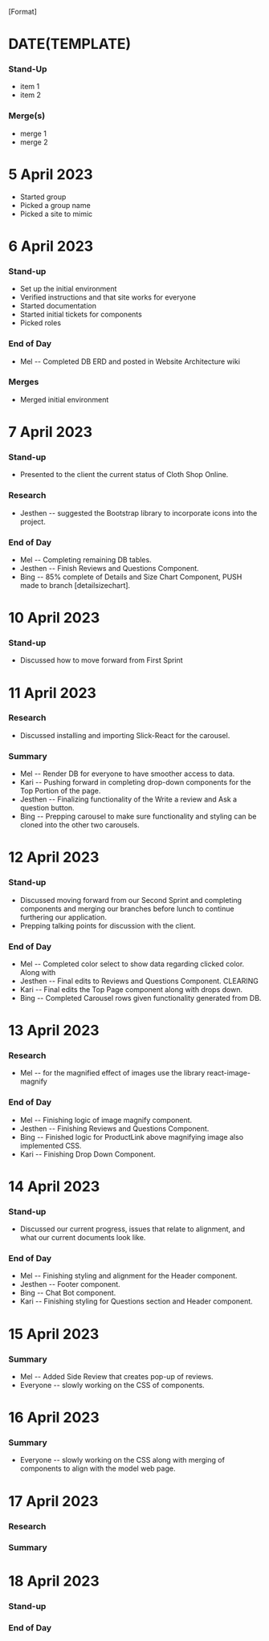 \[Format\]

# DATE(TEMPLATE)

### Stand-Up

* item 1
* item 2

### Merge(s)

* merge 1
* merge 2

# 5 April 2023

* Started group
* Picked a group name
* Picked a site to mimic

# 6 April 2023

### Stand-up

- Set up the initial environment
- Verified instructions and that site works for everyone
- Started documentation
- Started initial tickets for components
- Picked roles

### End of Day

- Mel -- Completed DB ERD and posted in Website Architecture wiki

### Merges

- Merged initial environment

# 7 April 2023

### Stand-up

* Presented to the client the current status of Cloth Shop Online.

### Research

* Jesthen -- suggested the Bootstrap library to incorporate icons into the project.

### End of Day

* Mel -- Completing remaining DB tables.
* Jesthen -- Finish Reviews and Questions Component.
* Bing -- 85% complete of Details and Size Chart Component, PUSH made to branch \[detailsizechart\].

# 10 April 2023

### Stand-up

* Discussed how to move forward from First Sprint

### 

# 11 April 2023

### Research

* Discussed installing and importing Slick-React for the carousel.

### Summary

* Mel -- Render DB for everyone to have smoother access to data.
* Kari -- Pushing forward in completing drop-down components for the Top Portion of the page.
* Jesthen -- Finalizing functionality of the Write a review and Ask a question button.
* Bing -- Prepping carousel to make sure functionality and styling can be cloned into the other two carousels.

# 12 April 2023

### Stand-up

* Discussed moving forward from our Second Sprint and completing components and merging our branches before lunch to continue furthering our application.
* Prepping talking points for discussion with the client.

### End of Day

* Mel -- Completed color select to show data regarding clicked color. Along with
* Jesthen -- Final edits to Reviews and Questions Component. CLEARING
* Kari -- Final edits the Top Page component along with drops down.
* Bing -- Completed Carousel rows given functionality generated from DB.

# 13 April 2023

### Research

* Mel -- for the magnified effect of images use the library react-image-magnify

### End of Day

* Mel -- Finishing logic of image magnify component.
* Jesthen -- Finishing Reviews and Questions Component.
* Bing -- Finished logic for ProductLink above magnifying image also implemented CSS.
* Kari -- Finishing Drop Down Component.

# 14 April 2023

### Stand-up

* Discussed our current progress, issues that relate to alignment, and what our current documents look like.

### End of Day

* Mel -- Finishing styling and alignment for the Header component.
* Jesthen -- Footer component.
* Bing -- Chat Bot component.
* Kari -- Finishing styling for Questions section and Header component.

# 15 April 2023

### Summary

* Mel -- Added Side Review that creates pop-up of reviews.
* Everyone -- slowly working on the CSS of components.

# 16 April 2023

### Summary

* Everyone -- slowly working on the CSS along with merging of components to align with the model web page.

# 17 April 2023

### Research

### Summary

# 18 April 2023

### Stand-up

### End of Day